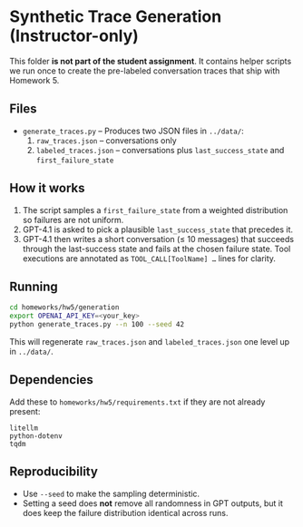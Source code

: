 # Synthetic Trace Generation (Instructor-only)

This folder **is not part of the student assignment**.  It contains helper
scripts we run once to create the pre-labeled conversation traces that ship
with Homework 5.

Files
-----
* `generate_traces.py`  – Produces two JSON files in `../data/`:
  1. `raw_traces.json` – conversations only
  2. `labeled_traces.json` – conversations plus `last_success_state` and
     `first_failure_state`

How it works
------------
1. The script samples a `first_failure_state` from a weighted distribution so
   failures are not uniform.
2. GPT-4.1 is asked to pick a plausible `last_success_state` that precedes it.
3. GPT-4.1 then writes a short conversation (≤ 10 messages) that succeeds
   through the last-success state and fails at the chosen failure state.  Tool
   executions are annotated as `TOOL_CALL[ToolName] …` lines for clarity.

Running
-------
```bash
cd homeworks/hw5/generation
export OPENAI_API_KEY=<your_key>
python generate_traces.py --n 100 --seed 42
```
This will regenerate `raw_traces.json` and `labeled_traces.json` one level up
in `../data/`.

Dependencies
------------
Add these to `homeworks/hw5/requirements.txt` if they are not already present:
```
litellm
python-dotenv
tqdm
```

Reproducibility
---------------
* Use `--seed` to make the sampling deterministic.
* Setting a seed does **not** remove all randomness in GPT outputs, but it does
  keep the failure distribution identical across runs. 